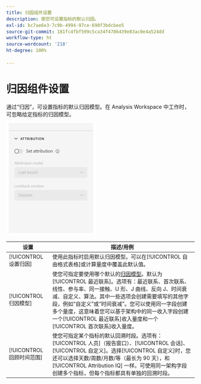 ```yaml
---
title: 归因组件设置
description: 使您可设置指标的默认归因。
exl-id: bc7ae6e3-7c9b-4994-97ce-690f3bdcbee5
source-git-commit: 181fc4fbf599c5ca34f4786439e83ac0e4a524dd
workflow-type: ht
source-wordcount: '218'
ht-degree: 100%

---
```


# 归因组件设置

通过“归因”，可设置指标的默认归因模型。在 Analysis Workspace 中工作时，可忽略给定指标的归因模型。

![归因](../assets/attribution-settings.png)

| 设置 | 描述/用例 |
| --- | --- |
| [!UICONTROL 设置归因] | 使用此指标时启用默认归因模型。可以在[!UICONTROL 自由格式表格]或计算量度中覆盖此默认值。 |
| [!UICONTROL 归因模型] | 使您可指定要使用哪个默认的[归因模型](/help/analysis-workspace/attribution/models.md)。默认为[!UICONTROL 最近联系]。选项有：最近联系、首次联系、线性、参与率、同一接触、U 形、J 曲线、反向 J、时间衰减、自定义、算法。其中一些选项会创建需要填写的其他字段，例如“自定义”或“时间衰减”。您可以使用同一字段创建多个量度，这意味着您可以基于架构中的同一收入字段创建一个[!UICONTROL 最近联系]收入量度和一个[!UICONTROL 首次联系]收入量度。 |
| [!UICONTROL 回顾时间范围] | 使您可指定某个指标的默认回溯时段。选项有：[!UICONTROL 人员]（报告窗口）、[!UICONTROL 会话]、[!UICONTROL 自定义]。选择[!UICONTROL 自定义]时，您还可以选择天数/周数/月数/等（最长为 90 天），和 [!UICONTROL Attribution IQ] 一样。可使用同一架构字段创建多个指标，但每个指标都具有单独的回溯时段。 |
